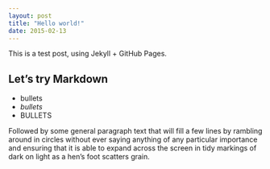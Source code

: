 ```yaml
---
layout: post
title: "Hello world!"
date: 2015-02-13
---
```


This is a test post, using Jekyll + GitHub Pages.

## Let’s try Markdown

* bullets
* *bullets*
* BULLETS

Followed by some general paragraph text that will fill a few lines by rambling around in circles without ever saying anything of any particular importance and ensuring that it is able to expand across the screen in tidy markings of dark on light as a hen’s foot scatters grain.
